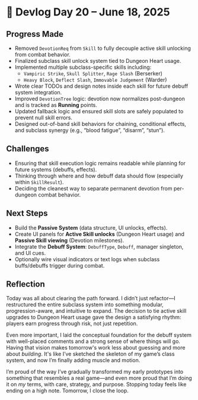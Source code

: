 # 📘 Devlog Day 20 – June 18, 2025

## **Progress Made**
- Removed `DevotionReq` from `Skill` to fully decouple active skill unlocking from combat behavior.
- Finalized subclass skill unlock system tied to Dungeon Heart usage.
- Implemented multiple subclass-specific skills including:
  - `Vampiric Strike`, `Skull Splitter`, `Rage Slash` (Berserker)
  - `Heavy Block`, `Deflect Slash`, `Immovable Judgement` (Warder)
- Wrote clear TODOs and design notes inside each skill for future debuff system integration.
- Improved `DevotionTree` logic: devotion now normalizes post-dungeon and is tracked as **Running** points.
- Updated fallback logic and ensured skill slots are safely populated to prevent null skill errors.
- Designed out-of-band skill behaviors for chaining, conditional effects, and subclass synergy (e.g., “blood fatigue”, “disarm”, “stun”).

## **Challenges**
- Ensuring that skill execution logic remains readable while planning for future systems (debuffs, effects).
- Thinking through where and how debuff data should flow (especially within `SkillResult`).
- Deciding the cleanest way to separate permanent devotion from per-dungeon combat behavior.

## **Next Steps**
- Build the **Passive System** (data structure, UI unlocks, effects).
- Create UI panels for **Active Skill unlocks** (Dungeon Heart usage) and **Passive Skill viewing** (Devotion milestones).
- Integrate the **Debuff System**: `DebuffType`, `Debuff`, manager singleton, and UI cues.
- Optionally wire visual indicators or text logs when subclass buffs/debuffs trigger during combat.

## **Reflection**
Today was all about clearing the path forward. I didn’t just refactor—I restructured the entire subclass system into something modular, progression-aware, and intuitive to expand. The decision to tie active skill upgrades to Dungeon Heart usage gave the design a satisfying rhythm: players earn progress through risk, not just repetition.

Even more important, I laid the conceptual foundation for the debuff system with well-placed comments and a strong sense of where things will go. Having that vision makes tomorrow's work less about guessing and more about *building*. It's like I’ve sketched the skeleton of my game’s class system, and now I’m finally adding muscle and motion.

I’m proud of the way I’ve gradually transformed my early prototypes into something that resembles a real game—and even more proud that I’m doing it on *my* terms, with care, strategy, and purpose. Stopping today feels like ending on a high note. Tomorrow, I close the loop.